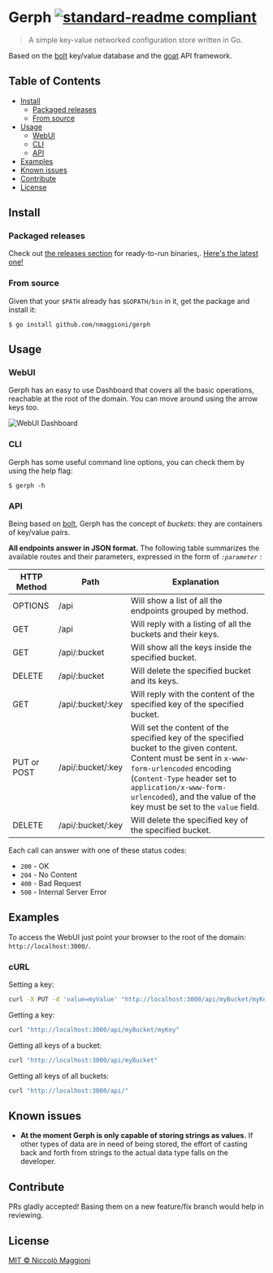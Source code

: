 # Gerph [![standard-readme compliant](https://img.shields.io/badge/standard--readme-OK-green.svg?style=flat-square)](https://github.com/RichardLitt/standard-readme)

> A simple key-value networked configuration store written in Go.

Based on the [bolt](https://github.com/boltdb/bolt) key/value database and the [goat](https://github.com/bahlo/goat) API framework.

## Table of Contents

- [Install](#install)
	- [Packaged releases](#packaged-releases)
	- [From source](#from-source)
- [Usage](#usage)
    - [WebUI](#webui)
    - [CLI](#cli)
	- [API](#api)
- [Examples](#examples)
- [Known issues](#known-issues)
- [Contribute](#contribute)
- [License](#license)

## Install

### Packaged releases

Check out [the releases section](https://github.com/nmaggioni/gerph/releases) for ready-to-run binaries,. [Here's the latest one!](https://github.com/nmaggioni/gerph/releases/latest)

### From source

Given that your `$PATH` already has `$GOPATH/bin` in it, get the package and install it:

```
$ go install github.com/nmaggioni/gerph
```

## Usage

### WebUI

Gerph has an easy to use Dashboard that covers all the basic operations, reachable at the root of the domain. You can move around using the arrow keys too.

![WebUI Dashboard](https://raw.githubusercontent.com/nmaggioni/gerph/master/dashboard.png)

### CLI

Gerph has some useful command line options, you can check them by using the help flag:

```
$ gerph -h
```
### API

Being based on [bolt](https://github.com/boltdb/bolt), Gerph has the concept of _buckets_: they are containers of key/value pairs.

**All endpoints answer in JSON format.** The following table summarizes the available routes and their parameters, expressed in the form of _`:parameter`_ :

| HTTP Method | Path | Explanation |
|-------------|------|-------------|
| OPTIONS | /api | Will show a list of all the endpoints grouped by method. |
| GET | /api | Will reply with a listing of all the buckets and their keys. |
| GET | /api/:bucket | Will show all the keys inside the specified bucket. |
| DELETE | /api/:bucket | Will delete the specified bucket and its keys. |
| GET | /api/:bucket/:key | Will reply with the content of the specified key of the specified bucket. |
| PUT or POST | /api/:bucket/:key | Will set the content of the specified key of the specified bucket to the given content. Content must be sent in `x-www-form-urlencoded` encoding (`Content-Type` header set to `application/x-www-form-urlencoded`), and the value of the key must be set to the `value` field.|
| DELETE | /api/:bucket/:key | Will delete the specified key of the specified bucket. |

Each call can answer with one of these status codes:

+ `200` - OK
+ `204` - No Content
+ `400` - Bad Request
+ `500` - Internal Server Error

## Examples

To access the WebUI just point your browser to the root of the domain: `http://localhost:3000/`.

### cURL
Setting a key:

```bash
curl -X PUT -d 'value=myValue' "http://localhost:3000/api/myBucket/myKey"
```

Getting a key:

```bash
curl "http://localhost:3000/api/myBucket/myKey"
```

Getting all keys of a bucket:

```bash
curl "http://localhost:3000/api/myBucket"
```

Getting all keys of all buckets:

```bash
curl "http://localhost:3000/api/"
```

## Known issues

+ **At the moment Gerph is only capable of storing strings as values.** If other types of data are in need of being stored, the effort of casting back and forth from strings to the actual data type falls on the developer.

## Contribute

PRs gladly accepted! Basing them on a new feature/fix branch would help in reviewing.

## License

[MIT © Niccolò Maggioni](https://github.com/nmaggioni/gerph/blob/master/LICENSE)
